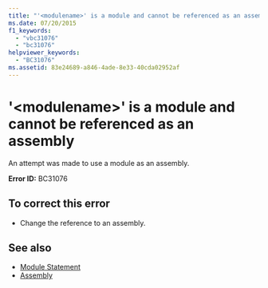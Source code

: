 ```yaml
---
title: "'<modulename>' is a module and cannot be referenced as an assembly"
ms.date: 07/20/2015
f1_keywords: 
  - "vbc31076"
  - "bc31076"
helpviewer_keywords: 
  - "BC31076"
ms.assetid: 83e24689-a846-4ade-8e33-40cda02952af
---
```

# '\<modulename>' is a module and cannot be referenced as an assembly
An attempt was made to use a module as an assembly.  
  
 **Error ID:** BC31076  
  
## To correct this error  
  
- Change the reference to an assembly.  
  
## See also

- [Module Statement](../language-reference/statements/module-statement.md)
- [Assembly](../language-reference/modifiers/assembly.md)
